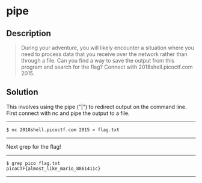 # pipe
## Description
>During your adventure, you will likely encounter a situation where you need to process data that you receive over the network rather than through a file. Can you find a way to save the output from this program and search for the flag? Connect with 2018shell.picoctf.com 2015.
## Solution
This involves using the pipe ("|") to redirect output on the command line. First
connect with nc and pipe the output to a file.
***
    $ nc 2018shell.picoctf.com 2015 > flag.txt
***
Next grep for the flag!
***
    $ grep pico flag.txt
    picoCTF{almost_like_mario_8861411c}
***
